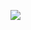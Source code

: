 ![](https://www.nta.go.jp/tmp/b436e646-cf3d-4f33-96a8-c391d89aa54c/images/050801da03534b0bf2505402dc74ee059c254e5a0f8604a8f05d37e69afd64ab.jpg)